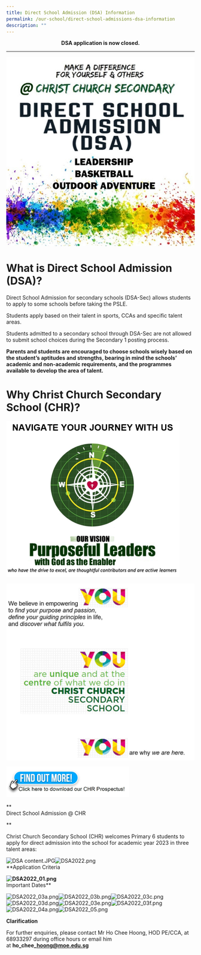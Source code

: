 ```yaml
---
title: Direct School Admission (DSA) Information
permalink: /our-school/direct-school-admissions-dsa-information
description: ""
---
```

<strong><center>DSA application is now closed.</center></strong>
  
***

![](/images/DSA%20banner%20for%20website%20v2.jpeg)

# What is Direct School Admission (DSA)?

Direct School Admission for secondary schools (DSA-Sec) allows students to apply to some schools before taking the PSLE.

Students apply based on their talent in sports, CCAs and specific talent areas.

Students admitted to a secondary school through DSA-Sec are not allowed to submit school choices during the Secondary 1 posting process.

**Parents and students are encouraged to choose schools wisely based on the student’s aptitudes and strengths, bearing in mind the schools’ academic and non-academic requirements, and the programmes available to develop the area of talent.** 

# Why Christ Church Secondary School (CHR)?  

![](/images/DSA2022_02.png)

![](/images/you%20v2.jpeg)

<body>
      <a href = "/CHR_PROSPECTUS" target = "_self"> 
          <img src="/images/find%20out%20more.jpeg" 
     style="width:65%">  
      </a>
   </body>


**  
Direct School Admission @ CHR  
  
**

Christ Church Secondary School (CHR) welcomes Primary 6 students to apply for direct admission into the school for academic year 2023 in three talent areas: 

  
![DSA content.JPG](https://christchurchsec.moe.edu.sg/qql/slot/u533/our%20school/DSA/2020/11May/DSA%20content.JPG)![DSA2022.png](https://christchurchsec.moe.edu.sg/qql/slot/u533/our%20school/DSA/2022/DSA2022.png)  
**Application Criteria  
  
**![DSA2022_01.png](https://christchurchsec.moe.edu.sg/qql/slot/u533/our%20school/DSA/2022/DSA2022_01.png)**  
Important Dates**  
  
![DSA2022_03a.png](https://christchurchsec.moe.edu.sg/qql/slot/u533/our%20school/DSA/2022/DSA2022_03a.png)![DSA2022_03b.png](https://christchurchsec.moe.edu.sg/qql/slot/u533/our%20school/DSA/2022/DSA2022_03b.png)![DSA2022_03c.png](https://christchurchsec.moe.edu.sg/qql/slot/u533/our%20school/DSA/2022/DSA2022_03c.png)![DSA2022_03d.png](https://christchurchsec.moe.edu.sg/qql/slot/u533/our%20school/DSA/2022/DSA2022_03d.png)![DSA2022_03e.png](https://christchurchsec.moe.edu.sg/qql/slot/u533/our%20school/DSA/2022/DSA2022_03e.png)![DSA2022_03f.png](https://christchurchsec.moe.edu.sg/qql/slot/u533/our%20school/DSA/2022/DSA2022_03f.png)  
![DSA2022_04a.png](https://christchurchsec.moe.edu.sg/qql/slot/u533/our%20school/DSA/2022/DSA2022_04a.png)![DSA2022_05.png](https://christchurchsec.moe.edu.sg/qql/slot/u533/our%20school/DSA/2022/DSA2022_05.png)  

**Clarification**

For further enquiries, please contact Mr Ho Chee Hoong, HOD PE/CCA, at 68933297 during office hours or email him at **ho\_chee\_hoong@moe.edu.sg**